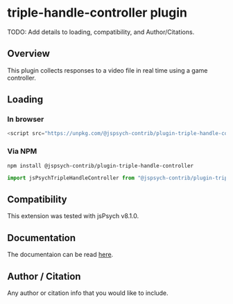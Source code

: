 # triple-handle-controller plugin

TODO: Add details to loading, compatibility, and Author/Citations.

## Overview

This plugin collects responses to a video file in real time using a game controller.

## Loading

### In browser

```js
<script src="https://unpkg.com/@jspsych-contrib/plugin-triple-handle-controller@1.0.0">
```

### Via NPM

```
npm install @jspsych-contrib/plugin-triple-handle-controller
```

```js
import jsPsychTripleHandleController from "@jspsych-contrib/plugin-triple-handle-controller";
```

## Compatibility

This extension was tested with jsPsych v8.1.0.

## Documentation

The documentaion can be read [here](/docs/index.md).

## Author / Citation

Any author or citation info that you would like to include.
